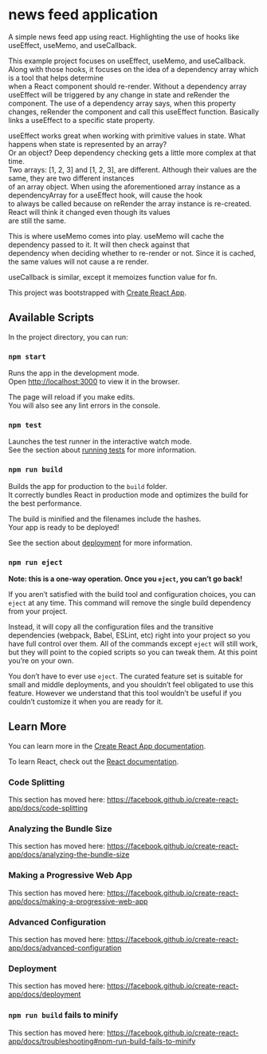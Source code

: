 # news feed application

A simple news feed app using react. Highlighting the use of hooks like useEffect, useMemo, and useCallback.

This example project focuses on useEffect, useMemo, and useCallback.
Along with those hooks, it focuses on the idea of a dependency array which is a tool that helps determine  
when a React component should re-render. Without a dependency array useEffect will be triggered by any change in state and reRender
the component. The use of a dependency array says, when this property changes, reRender
the component and call this useEffect function. Basically links a useEffect to a specific state property.

useEffect works great when working with primitive values in state. What happens when state is represented by an array?  
Or an object? Deep dependency checking gets a little more complex at that time.  
Two arrays: [1, 2, 3] and [1, 2, 3], are different. Although their values are the same, they are two different instances  
of an array object. When using the aforementioned array instance as a dependencyArray for a useEffect hook, will cause the hook  
to always be called because on reRender the array instance is re-created. React will think it changed even though its values  
are still the same.

This is where useMemo comes into play. useMemo will cache the dependency passed to it. It will then check against that  
dependency when deciding whether to re-render or not. Since it is cached, the same values will not cause a re render.

useCallback is similar, except it memoizes function value for fn.

This project was bootstrapped with [Create React App](https://github.com/facebook/create-react-app).

## Available Scripts

In the project directory, you can run:

### `npm start`

Runs the app in the development mode.<br />
Open [http://localhost:3000](http://localhost:3000) to view it in the browser.

The page will reload if you make edits.<br />
You will also see any lint errors in the console.

### `npm test`

Launches the test runner in the interactive watch mode.<br />
See the section about [running tests](https://facebook.github.io/create-react-app/docs/running-tests) for more information.

### `npm run build`

Builds the app for production to the `build` folder.<br />
It correctly bundles React in production mode and optimizes the build for the best performance.

The build is minified and the filenames include the hashes.<br />
Your app is ready to be deployed!

See the section about [deployment](https://facebook.github.io/create-react-app/docs/deployment) for more information.

### `npm run eject`

**Note: this is a one-way operation. Once you `eject`, you can’t go back!**

If you aren’t satisfied with the build tool and configuration choices, you can `eject` at any time. This command will remove the single build dependency from your project.

Instead, it will copy all the configuration files and the transitive dependencies (webpack, Babel, ESLint, etc) right into your project so you have full control over them. All of the commands except `eject` will still work, but they will point to the copied scripts so you can tweak them. At this point you’re on your own.

You don’t have to ever use `eject`. The curated feature set is suitable for small and middle deployments, and you shouldn’t feel obligated to use this feature. However we understand that this tool wouldn’t be useful if you couldn’t customize it when you are ready for it.

## Learn More

You can learn more in the [Create React App documentation](https://facebook.github.io/create-react-app/docs/getting-started).

To learn React, check out the [React documentation](https://reactjs.org/).

### Code Splitting

This section has moved here: https://facebook.github.io/create-react-app/docs/code-splitting

### Analyzing the Bundle Size

This section has moved here: https://facebook.github.io/create-react-app/docs/analyzing-the-bundle-size

### Making a Progressive Web App

This section has moved here: https://facebook.github.io/create-react-app/docs/making-a-progressive-web-app

### Advanced Configuration

This section has moved here: https://facebook.github.io/create-react-app/docs/advanced-configuration

### Deployment

This section has moved here: https://facebook.github.io/create-react-app/docs/deployment

### `npm run build` fails to minify

This section has moved here: https://facebook.github.io/create-react-app/docs/troubleshooting#npm-run-build-fails-to-minify
